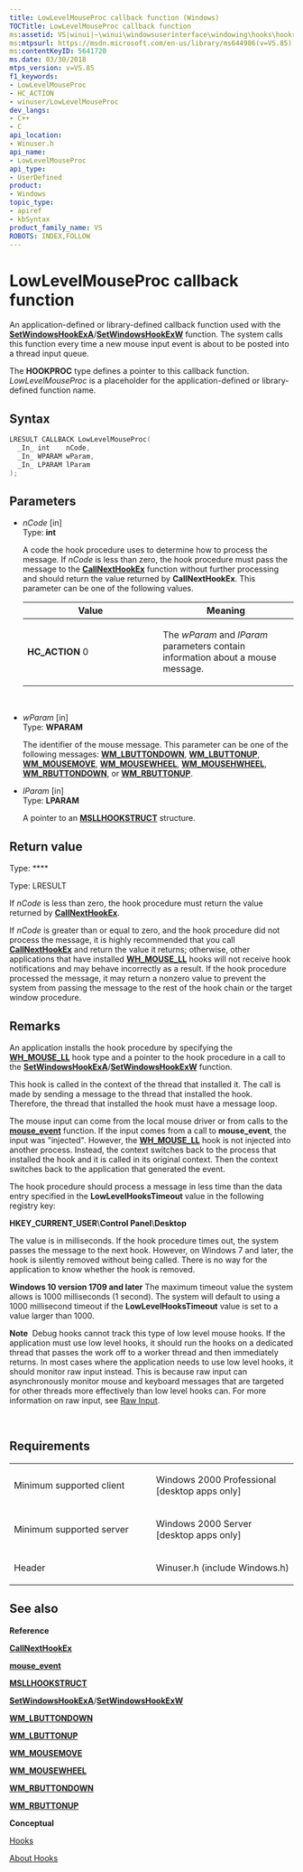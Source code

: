 ```yaml
---
title: LowLevelMouseProc callback function (Windows)
TOCTitle: LowLevelMouseProc callback function
ms:assetid: VS|winui|~\winui\windowsuserinterface\windowing\hooks\hookreference\hookfunctions\lowlevelmouseproc.htm
ms:mtpsurl: https://msdn.microsoft.com/en-us/library/ms644986(v=VS.85)
ms:contentKeyID: 5641720
ms.date: 03/30/2018
mtps_version: v=VS.85
f1_keywords:
- LowLevelMouseProc
- HC_ACTION
- winuser/LowLevelMouseProc
dev_langs:
- C++
- C
api_location:
- Winuser.h
api_name:
- LowLevelMouseProc
api_type:
- UserDefined
product:
- Windows
topic_type:
- apiref
- kbSyntax
product_family_name: VS
ROBOTS: INDEX,FOLLOW
---
```


# LowLevelMouseProc callback function

An application-defined or library-defined callback function used with the [**SetWindowsHookExA**](/windows/win32/api/winuser/nf-winuser-setwindowshookexa)/[**SetWindowsHookExW**](/windows/win32/api/winuser/nf-winuser-setwindowshookexw) function. The system calls this function every time a new mouse input event is about to be posted into a thread input queue.

The **HOOKPROC** type defines a pointer to this callback function. *LowLevelMouseProc* is a placeholder for the application-defined or library-defined function name.

## Syntax

``` c++
LRESULT CALLBACK LowLevelMouseProc(
  _In_ int    nCode,
  _In_ WPARAM wParam,
  _In_ LPARAM lParam
);
```

## Parameters

  - *nCode* \[in\]  
    Type: **int**
    
    A code the hook procedure uses to determine how to process the message. If *nCode* is less than zero, the hook procedure must pass the message to the [**CallNextHookEx**](/windows/win32/api/winuser/nf-winuser-callnexthookex) function without further processing and should return the value returned by **CallNextHookEx**. This parameter can be one of the following values.
    
    <table>
    <colgroup>
    <col style="width: 50%" />
    <col style="width: 50%" />
    </colgroup>
    <thead>
    <tr class="header">
    <th>Value</th>
    <th>Meaning</th>
    </tr>
    </thead>
    <tbody>
    <tr class="odd">
    <td><span id="HC_ACTION"></span><span id="hc_action"></span>
    <strong>HC_ACTION</strong>
    0</td>
    <td><p>The <em>wParam</em> and <em>lParam</em> parameters contain information about a mouse message.</p></td>
    </tr>
    </tbody>
    </table>
    
     

  - *wParam* \[in\]  
    Type: **WPARAM**
    
    The identifier of the mouse message. This parameter can be one of the following messages: [**WM\_LBUTTONDOWN**](https://msdn.microsoft.com/en-us/library/ms645607\(v=vs.85\)), [**WM\_LBUTTONUP**](https://msdn.microsoft.com/en-us/library/ms645608\(v=vs.85\)), [**WM\_MOUSEMOVE**](https://msdn.microsoft.com/en-us/library/ms645616\(v=vs.85\)), [**WM\_MOUSEWHEEL**](https://msdn.microsoft.com/en-us/library/ms645617\(v=vs.85\)), [**WM\_MOUSEHWHEEL**](https://msdn.microsoft.com/en-us/library/ms645614\(v=vs.85\)), [**WM\_RBUTTONDOWN**](https://msdn.microsoft.com/en-us/library/ms646242\(v=vs.85\)), or [**WM\_RBUTTONUP**](https://msdn.microsoft.com/en-us/library/ms646243\(v=vs.85\)).

  - *lParam* \[in\]  
    Type: **LPARAM**
    
    A pointer to an [**MSLLHOOKSTRUCT**](https://msdn.microsoft.com/en-us/library/ms644970\(v=vs.85\)) structure.

## Return value

Type: ****

Type: LRESULT

If *nCode* is less than zero, the hook procedure must return the value returned by [**CallNextHookEx**](/windows/win32/api/winuser/nf-winuser-callnexthookex).

If *nCode* is greater than or equal to zero, and the hook procedure did not process the message, it is highly recommended that you call [**CallNextHookEx**](/windows/win32/api/winuser/nf-winuser-callnexthookex) and return the value it returns; otherwise, other applications that have installed [**WH\_MOUSE\_LL**](/windows/win32/winmsg/about-hooks) hooks will not receive hook notifications and may behave incorrectly as a result. If the hook procedure processed the message, it may return a nonzero value to prevent the system from passing the message to the rest of the hook chain or the target window procedure.

## Remarks

An application installs the hook procedure by specifying the [**WH\_MOUSE\_LL**](/windows/win32/winmsg/about-hooks) hook type and a pointer to the hook procedure in a call to the [**SetWindowsHookExA**](/windows/win32/api/winuser/nf-winuser-setwindowshookexa)/[**SetWindowsHookExW**](/windows/win32/api/winuser/nf-winuser-setwindowshookexw) function.

This hook is called in the context of the thread that installed it. The call is made by sending a message to the thread that installed the hook. Therefore, the thread that installed the hook must have a message loop.

The mouse input can come from the local mouse driver or from calls to the [**mouse\_event**](https://msdn.microsoft.com/en-us/library/ms646260\(v=vs.85\)) function. If the input comes from a call to **mouse\_event**, the input was "injected". However, the [**WH\_MOUSE\_LL**](/windows/win32/winmsg/about-hooks) hook is not injected into another process. Instead, the context switches back to the process that installed the hook and it is called in its original context. Then the context switches back to the application that generated the event.

The hook procedure should process a message in less time than the data entry specified in the **LowLevelHooksTimeout** value in the following registry key:

**HKEY\_CURRENT\_USER**\\**Control Panel**\\**Desktop**

The value is in milliseconds. If the hook procedure times out, the system passes the message to the next hook. However, on Windows 7 and later, the hook is silently removed without being called. There is no way for the application to know whether the hook is removed. 

**Windows 10 version 1709 and later** The maximum timeout value the system allows is 1000 milliseconds (1 second). The system will default to using a 1000 millisecond timeout if the **LowLevelHooksTimeout** value is set to a value larger than 1000. 

**Note**  Debug hooks cannot track this type of low level mouse hooks. If the application must use low level hooks, it should run the hooks on a dedicated thread that passes the work off to a worker thread and then immediately returns. In most cases where the application needs to use low level hooks, it should monitor raw input instead. This is because raw input can asynchronously monitor mouse and keyboard messages that are targeted for other threads more effectively than low level hooks can. For more information on raw input, see [Raw Input](https://msdn.microsoft.com/en-us/library/ms645536\(vs.85\).aspx).

 

## Requirements

<table>
<colgroup>
<col style="width: 50%" />
<col style="width: 50%" />
</colgroup>
<tbody>
<tr class="odd">
<td><p>Minimum supported client</p></td>
<td><p>Windows 2000 Professional [desktop apps only]</p></td>
</tr>
<tr class="even">
<td><p>Minimum supported server</p></td>
<td><p>Windows 2000 Server [desktop apps only]</p></td>
</tr>
<tr class="odd">
<td><p>Header</p></td>
<td>Winuser.h (include Windows.h)</td>
</tr>
</tbody>
</table>


## See also

**Reference**

[**CallNextHookEx**](/windows/win32/api/winuser/nf-winuser-callnexthookex)

[**mouse\_event**](https://msdn.microsoft.com/en-us/library/ms646260\(v=vs.85\))

[**MSLLHOOKSTRUCT**](https://msdn.microsoft.com/en-us/library/ms644970\(v=vs.85\))

[**SetWindowsHookExA**](/windows/win32/api/winuser/nf-winuser-setwindowshookexa)/[**SetWindowsHookExW**](/windows/win32/api/winuser/nf-winuser-setwindowshookexw)

[**WM\_LBUTTONDOWN**](https://msdn.microsoft.com/en-us/library/ms645607\(v=vs.85\))

[**WM\_LBUTTONUP**](https://msdn.microsoft.com/en-us/library/ms645608\(v=vs.85\))

[**WM\_MOUSEMOVE**](https://msdn.microsoft.com/en-us/library/ms645616\(v=vs.85\))

[**WM\_MOUSEWHEEL**](https://msdn.microsoft.com/en-us/library/ms645617\(v=vs.85\))

[**WM\_RBUTTONDOWN**](https://msdn.microsoft.com/en-us/library/ms646242\(v=vs.85\))

[**WM\_RBUTTONUP**](https://msdn.microsoft.com/en-us/library/ms646243\(v=vs.85\))

**Conceptual**

[Hooks](hooks.md)

[About Hooks](/windows/win32/winmsg/about-hooks)

